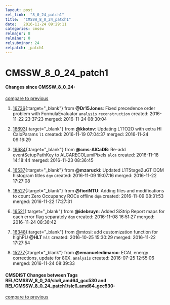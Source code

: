 ```yaml
---
layout: post
rel_link:  "8_0_24_patch1"
title:  "CMSSW_8_0_24_patch1"
date:   2016-11-24 09:29:11
categories: cmssw
relmajor: 8
relminor: 0
relsubminor: 24
relpatch: _patch1
---
```


# CMSSW_8_0_24_patch1
#### Changes since CMSSW_8_0_24:

[compare to previous](https://github.com/cms-sw/cmssw/compare/CMSSW_8_0_24...CMSSW_8_0_24_patch1)



1. [16736](http://github.com/cms-sw/cmssw/pull/16736){:target="_blank"}  from **@Dr15Jones**: Fixed precedence order problem with FormulaEvaluator `analysis`  `reconstruction`  created: 2016-11-22 23:37:23 merged: 2016-11-24 08:30:04

2. [16693](http://github.com/cms-sw/cmssw/pull/16693){:target="_blank"}  from **@kkotov**: Updating L1TO2O with extra HI CaloParams `l1`  created: 2016-11-19 07:04:37 merged: 2016-11-24 09:16:29

3. [16684](http://github.com/cms-sw/cmssw/pull/16684){:target="_blank"}  from **@cms-AlCaDB**: Re-add eventSetupPathKey to ALCARECOLumiPixels `alca`  created: 2016-11-18 14:18:44 merged: 2016-11-23 08:36:45

4. [16537](http://github.com/cms-sw/cmssw/pull/16537){:target="_blank"}  from **@mzarucki**: Updated L1TStage2uGT DQM histogram titles `dqm`  created: 2016-11-09 19:07:16 merged: 2016-11-22 17:27:08

5. [16527](http://github.com/cms-sw/cmssw/pull/16527){:target="_blank"}  from **@fioriNTU**: Adding files and modifications to count Zero Occupancy ROCs offline `dqm`  created: 2016-11-09 08:31:53 merged: 2016-11-22 17:27:31

6. [16521](http://github.com/cms-sw/cmssw/pull/16521){:target="_blank"}  from **@idebruyn**: Added SiStrip Report maps for each error flag separately `dqm`  created: 2016-11-08 16:51:27 merged: 2016-11-24 08:36:42

7. [16348](http://github.com/cms-sw/cmssw/pull/16348){:target="_blank"}  from @mtosi: add customization function for highPU **@HLT** `hlt`  created: 2016-10-25 15:30:29 merged: 2016-11-22 17:27:54

8. [15277](http://github.com/cms-sw/cmssw/pull/15277){:target="_blank"}  from **@emanueledimarco**: ECAL energy corrections, update for 80X. `analysis`  created: 2016-07-25 12:55:06 merged: 2016-11-24 08:39:33

#### CMSDIST Changes between Tags REL/CMSSW_8_0_24/slc6_amd64_gcc530 and REL/CMSSW_8_0_24_patch1/slc6_amd64_gcc530:

[compare to previous](https://github.com/cms-sw/cmsdist/compare/REL/CMSSW_8_0_24/slc6_amd64_gcc530...REL/CMSSW_8_0_24_patch1/slc6_amd64_gcc530)


